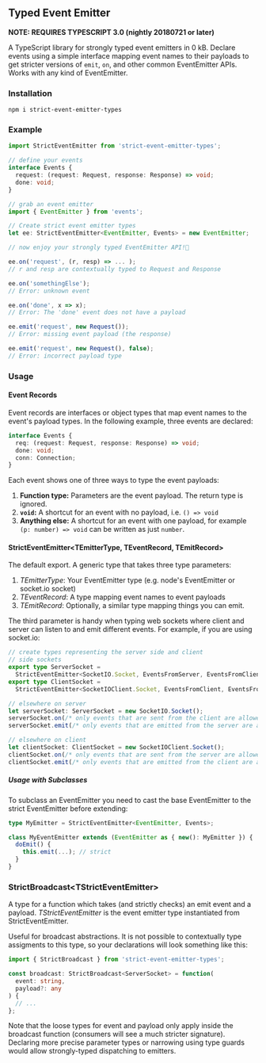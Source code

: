 ## Typed Event Emitter

**NOTE: REQUIRES TYPESCRIPT 3.0 (nightly 20180721 or later)**

A TypeScript library for strongly typed event emitters in 0 kB. Declare events using a simple interface mapping event names to their payloads to get stricter versions of `emit`, `on`, and other common EventEmitter APIs. Works with any kind of EventEmitter.

### Installation

```
npm i strict-event-emitter-types
```

### Example

```ts
import StrictEventEmitter from 'strict-event-emitter-types';

// define your events
interface Events {
  request: (request: Request, response: Response) => void;
  done: void;
}

// grab an event emitter
import { EventEmitter } from 'events';

// Create strict event emitter types
let ee: StrictEventEmitter<EventEmitter, Events> = new EventEmitter;

// now enjoy your strongly typed EventEmitter API!🎉

ee.on('request', (r, resp) => ... );
// r and resp are contextually typed to Request and Response

ee.on('somethingElse');
// Error: unknown event

ee.on('done', x => x);
// Error: The 'done' event does not have a payload

ee.emit('request', new Request());
// Error: missing event payload (the response)

ee.emit('request', new Request(), false);
// Error: incorrect payload type
```

### Usage

#### Event Records

Event records are interfaces or object types that map event names to the event's payload types. In the following example, three events are declared:

```ts
interface Events {
  req: (request: Request, response: Response) => void;
  done: void;
  conn: Connection;
}
```

Each event shows one of three ways to type the event payloads:

1.  **Function type:** Parameters are the event payload. The return type is ignored.
1.  **`void`:** A shortcut for an event with no payload, i.e. `() => void`
1.  **Anything else:** A shortcut for an event with one payload, for example `(p: number) => void` can be written as just `number`.

#### StrictEventEmitter&lt;TEmitterType, TEventRecord, TEmitRecord>

The default export. A generic type that takes three type parameters:

1.  _TEmitterType_: Your EventEmitter type (e.g. node's EventEmitter or socket.io socket)
2.  _TEventRecord_: A type mapping event names to event payloads
3.  _TEmitRecord_: Optionally, a similar type mapping things you can emit.

The third parameter is handy when typing web sockets where client and server can listen to and emit different events. For example, if you are using socket.io:

```ts
// create types representing the server side and client
// side sockets
export type ServerSocket =
  StrictEventEmitter<SocketIO.Socket, EventsFromServer, EventsFromClient>;
export type ClientSocket =
  StrictEventEmitter<SocketIOClient.Socket, EventsFromClient, EventsFromServer>;

// elsewhere on server
let serverSocket: ServerSocket = new SocketIO.Socket();
serverSocket.on(/* only events that are sent from the client are allowed */, ...)
serverSocket.emit(/* only events that are emitted from the server are allowed */, ...)

// elsewhere on client
let clientSocket: ClientSocket = new SocketIOClient.Socket();
clientSocket.on(/* only events that are sent from the server are allowed */, ...)
clientSocket.emit(/* only events that are emitted from the client are allowed */, ...)
```

##### Usage with Subclasses

To subclass an EventEmitter you need to cast the base EventEmitter to the strict EventEmitter before extending:

```ts
type MyEmitter = StrictEventEmitter<EventEmitter, Events>;

class MyEventEmitter extends (EventEmitter as { new(): MyEmitter }) {
  doEmit() {
    this.emit(...); // strict
  }
}
```

### StrictBroadcast&lt;TStrictEventEmitter>

A type for a function which takes (and strictly checks) an emit event and a payload. _TStrictEventEmitter_ is the event emitter type instantiated from StrictEventEmitter.

Useful for broadcast abstractions. It is not possible to contextually type assigments to this type, so your declarations will look something like this:

```ts
import { StrictBroadcast } from 'strict-event-emitter-types';

const broadcast: StrictBroadcast<ServerSocket> = function(
  event: string,
  payload?: any
) {
  // ...
};
```

Note that the loose types for event and payload only apply inside the broadcast function (consumers will see a much stricter signature). Declaring more precise parameter types or narrowing using type guards would allow strongly-typed dispatching to emitters.
